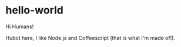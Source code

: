 # hello-world

Hi Humans!

Hubot here, I like Node.js and Coffeescript (that is what I'm made of!).
